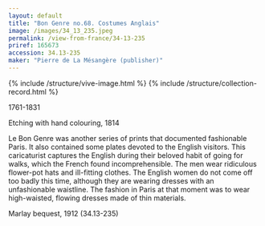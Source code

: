 ```yaml
---
layout: default
title: "Bon Genre no.68. Costumes Anglais"
image: /images/34_13_235.jpeg
permalink: /view-from-france/34-13-235
priref: 165673
accession: 34.13-235
maker: "Pierre de La Mésangère (publisher)"
---
```

{% include /structure/vive-image.html %}
{% include /structure/collection-record.html %}

1761-1831

Etching with hand colouring, 1814

Le Bon Genre was another series of prints that documented fashionable Paris. It also contained some plates devoted to the English visitors. This caricaturist captures the English during their beloved habit of going for walks, which the French found incomprehensible. The men wear ridiculous flower-pot hats and ill-fitting clothes. The English women do not come off too badly this time, although they are wearing dresses with an unfashionable waistline. The fashion in Paris at that moment was to wear high-waisted, flowing dresses made of thin materials.

Marlay bequest, 1912 (34.13-235)
